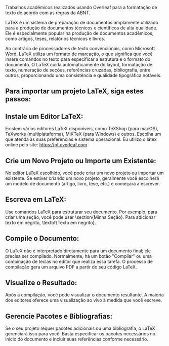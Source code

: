 Trabalhos acadêmicos realizados usando Overleaf para a formatação de texto de acordo com as regras da ABNT.

LaTeX é um sistema de preparação de documentos amplamente utilizado para a produção de documentos técnicos e científicos de alta qualidade. Ele é especialmente popular na produção de documentos acadêmicos, como artigos, teses, relatórios técnicos e livros.

Ao contrário de processadores de texto convencionais, como Microsoft Word, LaTeX utiliza um formato de marcação, o que significa que você insere comandos no texto para especificar a estrutura e o formato do documento. O LaTeX cuida automaticamente do layout, formatação de texto, numeração de seções, referências cruzadas, bibliografia, entre outros, proporcionando uma consistência e qualidade tipográfica notáveis.

## Para importar um projeto LaTeX, siga estes passos:

## Instale um Editor LaTeX:

Existem vários editores LaTeX disponíveis, como TeXShop (para macOS), TeXworks (multiplataforma), MiKTeX (para Windows) e outros. Escolha um que atenda às suas preferências e sistema operacional.
Eu utilizo o látex online pelo site: https://pt.overleaf.com

## Crie um Novo Projeto ou Importe um Existente:

No editor LaTeX escolhido, você pode criar um novo projeto ou importar um existente. Se estiver criando um novo projeto, geralmente você escolherá um modelo de documento (artigo, livro, tese, etc.) e começará a escrever.

## Escreva em LaTeX:

Use comandos LaTeX para estruturar seu documento. Por exemplo, para criar uma seção, você pode usar \section{Minha Seção}. Para adicionar texto em negrito, \textbf{Texto em negrito}.

## Compile o Documento:

O LaTeX não é interpretado diretamente para um documento final; ele precisa ser compilado. Normalmente, há um botão "Compilar" ou uma combinação de teclas no editor que realiza essa tarefa. O processo de compilação gera um arquivo PDF a partir do seu código LaTeX.

## Visualize o Resultado:

Após a compilação, você pode visualizar o documento resultante. A maioria dos editores oferece uma visualização ao vivo à medida que você escreve.

## Gerencie Pacotes e Bibliografias:

Se o seu projeto requer pacotes adicionais ou uma bibliografia, o LaTeX gerenciará isso para você. Basta especificar os pacotes necessários no início do documento e incluir suas referências conforme necessário.
